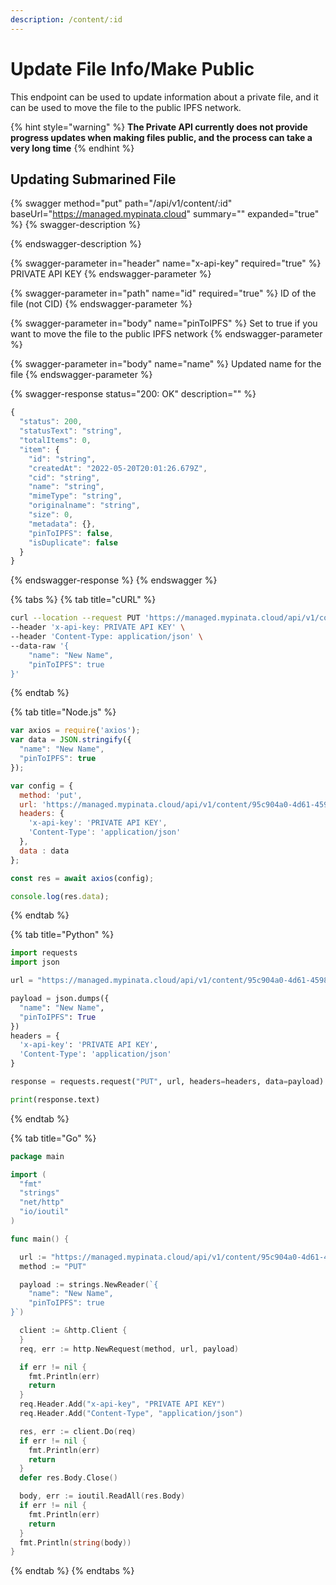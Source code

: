 ```yaml
---
description: /content/:id
---
```


# Update File Info/Make Public

This endpoint can be used to update information about a private file, and it can be used to move the file to the public IPFS network.&#x20;

{% hint style="warning" %}
**The Private API currently does not provide progress updates when making files public, and the process can take a very long time**
{% endhint %}

## Updating Submarined File

{% swagger method="put" path="/api/v1/content/:id" baseUrl="https://managed.mypinata.cloud" summary="" expanded="true" %}
{% swagger-description %}

{% endswagger-description %}

{% swagger-parameter in="header" name="x-api-key" required="true" %}
PRIVATE API KEY
{% endswagger-parameter %}

{% swagger-parameter in="path" name="id" required="true" %}
ID of the file (not CID)
{% endswagger-parameter %}

{% swagger-parameter in="body" name="pinToIPFS" %}
Set to true if you want to move the file to the public IPFS network
{% endswagger-parameter %}

{% swagger-parameter in="body" name="name" %}
Updated name for the file
{% endswagger-parameter %}

{% swagger-response status="200: OK" description="" %}
```javascript
{
  "status": 200,
  "statusText": "string",
  "totalItems": 0,
  "item": {
    "id": "string",
    "createdAt": "2022-05-20T20:01:26.679Z",
    "cid": "string",
    "name": "string",
    "mimeType": "string",
    "originalname": "string",
    "size": 0,
    "metadata": {},
    "pinToIPFS": false,
    "isDuplicate": false
  }
}
```
{% endswagger-response %}
{% endswagger %}

{% tabs %}
{% tab title="cURL" %}
```bash
curl --location --request PUT 'https://managed.mypinata.cloud/api/v1/content/95c904a0-4d61-4598-a4c8-fb5f0793c7ab' \
--header 'x-api-key: PRIVATE API KEY' \
--header 'Content-Type: application/json' \
--data-raw '{
    "name": "New Name", 
    "pinToIPFS": true
}'
```
{% endtab %}

{% tab title="Node.js" %}
```javascript
var axios = require('axios');
var data = JSON.stringify({
  "name": "New Name",
  "pinToIPFS": true
});

var config = {
  method: 'put',
  url: 'https://managed.mypinata.cloud/api/v1/content/95c904a0-4d61-4598-a4c8-fb5f0793c7ab',
  headers: { 
    'x-api-key': 'PRIVATE API KEY', 
    'Content-Type': 'application/json'
  },
  data : data
};

const res = await axios(config);

console.log(res.data);
```
{% endtab %}

{% tab title="Python" %}
```python
import requests
import json

url = "https://managed.mypinata.cloud/api/v1/content/95c904a0-4d61-4598-a4c8-fb5f0793c7ab"

payload = json.dumps({
  "name": "New Name",
  "pinToIPFS": True
})
headers = {
  'x-api-key': 'PRIVATE API KEY',
  'Content-Type': 'application/json'
}

response = requests.request("PUT", url, headers=headers, data=payload)

print(response.text)

```
{% endtab %}

{% tab title="Go" %}
```go
package main

import (
  "fmt"
  "strings"
  "net/http"
  "io/ioutil"
)

func main() {

  url := "https://managed.mypinata.cloud/api/v1/content/95c904a0-4d61-4598-a4c8-fb5f0793c7ab"
  method := "PUT"

  payload := strings.NewReader(`{
    "name": "New Name", 
    "pinToIPFS": true
}`)

  client := &http.Client {
  }
  req, err := http.NewRequest(method, url, payload)

  if err != nil {
    fmt.Println(err)
    return
  }
  req.Header.Add("x-api-key", "PRIVATE API KEY")
  req.Header.Add("Content-Type", "application/json")

  res, err := client.Do(req)
  if err != nil {
    fmt.Println(err)
    return
  }
  defer res.Body.Close()

  body, err := ioutil.ReadAll(res.Body)
  if err != nil {
    fmt.Println(err)
    return
  }
  fmt.Println(string(body))
}
```
{% endtab %}
{% endtabs %}
